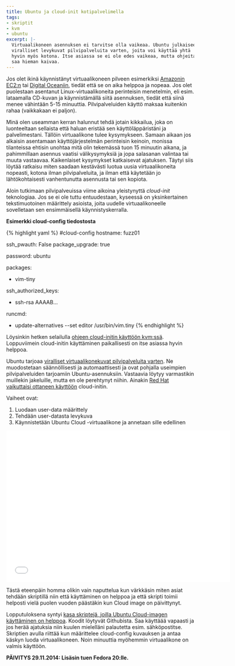 ```yaml
---
title: Ubuntu ja cloud-init kotipalvelimella
tags:
- skriptit
- kvm
- ubuntu
excerpt: |-
  Virtuaalikoneen asennuksen ei tarvitse olla vaikeaa. Ubuntu julkaisee
  viralliset levykuvat pilvipalveluita varten, joita voi käyttää yhtä
  hyvin myös kotona. Itse asiassa se ei ole edes vaikeaa, mutta ohjeita
  saa hieman kaivaa.
---
```


Jos olet ikinä käynnistänyt virtuaalikoneen pilveen esimerkiksi
[Amazonin EC2:n][ec2] tai [Digital Oceaniin][digitalocean],
tiedät että se on aika helppoa ja nopeaa.
Jos olet puolestaan asentanut Linux-virtuaalikoneita perinteisin menetelmin,
eli esim. lataamalla CD-kuvan ja käynnistämällä siitä asennuksen, tiedät
että siinä menee vähintään 5-15 minuuttia. Pilvipalveluiden käyttö maksaa
kuitenkin rahaa (vaikkakaan ei paljon).

Minä olen useamman kerran halunnut tehdä jotain kikkailua, joka on luonteeltaan
sellaista että haluan eristää sen käyttöläppäristäni ja palvelimestani.
Tällöin virtuaalikone tulee kysymykseen. Samaan aikaan jos alkaisin asentamaan
käyttöjärjestelmän perinteisin keinoin, monissa tilanteissa ehtisin unohtaa
mitä olin tekemässä tuon 15 minuutin aikana, ja pahimmillaan asennus vaatisi
välikysymyksiä ja jopa salasanan valintaa tai muuta vastaavaa. Kaikenlaiset
kysymykset katkaisevat ajatuksen. Täytyi siis löytää ratkaisu miten saadaan
kestävästi luotua uusia virtuaalikoneita nopeasti, kotona ilman
pilvipalveluita, ja ilman että käytetään jo lähtökohtaisesti vanhentunutta
asennusta tai sen kopiota.

Aloin tutkimaan pilvipalveuissa viime aikoina yleistynyttä *cloud-init*
teknologiaa. Jos se ei ole tuttu entuudestaan, kyseessä on yksinkertainen
tekstimuotoinen määrittely asioista, joita uudelle virtuaalikoneelle sovelletaan
sen ensimmäisellä käynnistyskerralla.

<strong>Esimerkki cloud-config tiedostosta</strong>

{% highlight yaml %}
#cloud-config
hostname: fuzz01

ssh_pwauth: False
package_upgrade: true

password: ubuntu

packages:
- vim-tiny

ssh_authorized_keys:
- ssh-rsa AAAAB...

runcmd:
- update-alternatives --set editor /usr/bin/vim.tiny
{% endhighlight %}

Löysinkin hetken selailulla [ohjeen cloud-initin käyttöön kvm:ssä][ci-kvm].
Loppuviimein cloud-initin käyttäminen paikallisesti on itse asiassa hyvin
helppoa.

Ubuntu tarjoaa [viralliset virtuaalikonekuvat pilvipalveluita
varten][ubuntu-cloud]. Ne muodostetaan säännöllisesti ja automaattisesti ja
ovat pohjalla useimpien pilvipalveluiden tarjoamiin Ubuntu-asennuksiin.
Vastaavia löytyy varmastikin muillekin jakeluille, mutta en ole perehtynyt
niihin. Ainakin [Red Hat vaikuttaisi ottaneen käyttöön][rh] cloud-initin.

Vaiheet ovat:

 1. Luodaan user-data määrittely
 2. Tehdään user-datasta levykuva
 3. Käynnistetään Ubuntu Cloud -virtuaalikone ja annetaan sille edellinen

 <iframe width="600" height="405" src="//www.youtube-nocookie.com/embed/kPY_eSqJuZA?rel=0" frameborder="0" allowfullscreen></iframe>

Tästä eteenpäin homma olikin vain naputtelua kun värkkäsin miten asiat tehdään
skriptillä niin että käyttäminen on helppoa ja että skripti toimii helposti
vielä puolen vuoden päästäkin kun Cloud image on päivittynyt.

Lopputuloksena syntyi [kasa skriptejä, joilla Ubuntu Cloud-imagen käyttäminen
on helppoa][ubuntu-cloud-init]. Koodit löytyvät Githubista. Saa käyttäää
vapaasti ja jos herää ajatuksia niin kuulen mielelläni palautetta esim.
sähköpostitse.
Skriptien avulla riittää kun määrittelee cloud-config kuvauksen ja antaa
käskyn luoda virtuaalikoneen. Noin minuuttia myöhemmin virtuaalikone on
valmis käyttöön.

<strong>PÄIVITYS 29.11.2014: Lisäsin tuen Fedora 20:lle.</strong>


[ec2]: http://aws.amazon.com/ec2/ "Amazon Web Services - EC2 (Elastic Compute Cloud)"
[digitalocean]: https://www.digitalocean.com/?refcode=7895291a5a1b "Digital Ocean"
[ci]: http://cloudinit.readthedocs.org/en/latest/topics/examples.html "Cloud-init esimerkkejä"
[ubuntu-cloud]: https://cloud-images.ubuntu.com/ "Ubuntu Cloud Images: Ubuntu Cloud Images are pre-installed disk images that have been customized by Ubuntu engineering to run on cloud-platforms such as Amazon EC2, Openstack, Windows and LXC."
[ci-kvm]: http://serverascode.com/2014/03/17/trusty-libvirt.html "Boot Ubuntu Trusty Tahr 14.04 with libvirt"
[ubuntu-cloud-init]: https://github.com/joneskoo/cloud-init-start "Quickly bring up Cloud instances in local KVM with virsh using cloud-config"
[rh]: https://rhn.redhat.com/errata/RHEA-2013-0535.html "RHEA-2013:0535-1 Product Enhancement Advisory, new package: cloud-init"
